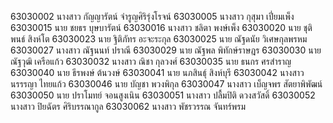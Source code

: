 63030002	นางสาว	กัญญารัตน์	จำรูญศิริรุ่งโรจน์
63030005	นางสาว	กุสุมา	เปี่ยมเพ็ง
63030015	นาย	ชยธร	บุษบารัตน์
63030016	นางสาว	ชลิตา	พงษ์เพ็ง
63030020	นาย	ชุติพนธ์	สิงห์โต
63030023	นาย	ฐิติภัทร	อะจะระกุล
63030025	นาย	ณัฐดนัย	วิเศษกุลพรหม 
63030027	นางสาว	ณัฐนนท์	ปราณี
63030029	นาย	ณัฐพล	พิทักษ์ราษฎร
63030030	นาย	ณัฐวุฒิ 	เครือแก้ว
63030032	นางสาว	ณิชา	กุลวงศ์
63030035	นาย 	ธนกร	ศรสำราญ
63030040	นาย	ธีรพงษ์	ต้นวงษ์
63030041	นาย	นภสินธุ์	สิงห์บุรี
63030042	นางสาว	นรรรญา 	ไทยแก้ว
63030046	นาย	บัญชา	พวงพิกุล
63030047	นางสาว	เบ็ญจพร	สัตยาพิพัฒน์
63030050	นาย	ปราโมทย์	จอนสูงเนิน
63030051	นางสาว	ปลื้มปิติ	ดวงสวัสดิ์
63030052	นางสาว	ปิยฉัตร	ศิริบรรณากูล
63030062	นางสาว	 พัชรวรรณ	จันทร์พรม